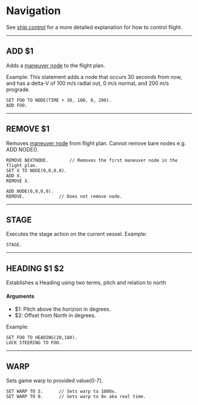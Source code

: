 
Navigation
==========

See [ship control](KOS_DOC/summary_topics/ship_control) for a more detailed explanation for how to control flight.

***

## ADD $1

Adds a [maneuver node](/KOS_DOC/structure/node) to the flight plan.

Example:
This statement adds a node that occurs 30 seconds from now, and has a delta-V of 100 m/s radial out, 0 m/s normal, and 200 m/s prograde.

    SET FOO TO NODE(TIME + 30, 100, 0, 200).
    ADD FOO.

***

## REMOVE $1

Removes [maneuver node](/KOS_DOC/structure/node) from flight plan. Cannot remove bare nodes e.g. ADD NODE().

    REMOVE NEXTNODE.        // Removes the first maneuver node in the flight plan.
    SET X TO NODE(0,0,0,0).
    ADD X.
    REMOVE X.

    ADD NODE(0,0,0,0).
    REMOVE.             // Does not remove node.

***

## STAGE

Executes the stage action on the current vessel.
Example:

    STAGE.

***

## HEADING $1 $2

Establishes a Heading using two terms, pitch and relation to north

#### Arguments
* $1: Pitch above the horizion in degrees.
* $2: Offset from North in degrees.

Example:

    SET FOO TO HEADING(20,180).
    LOCK STEERING TO FOO.

***

## WARP

Sets game warp to provided value(0-7).

    SET WARP TO 5.      // Sets warp to 1000x.
    SET WARP TO 0.      // Sets warp to 0x aka real time.

